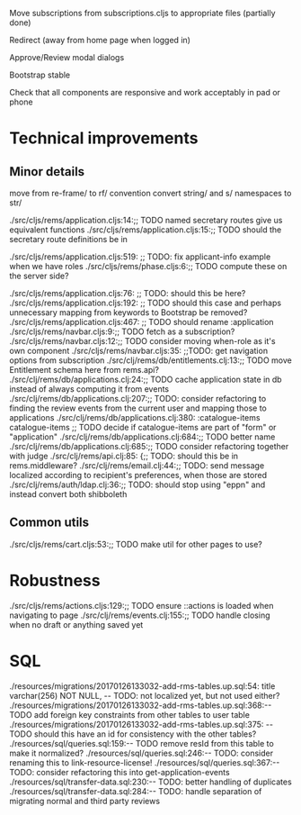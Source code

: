 Move subscriptions from subscriptions.cljs to appropriate files (partially done)

Redirect (away from home page when logged in)

Approve/Review modal dialogs

Bootstrap stable

Check that all components are responsive and work acceptably in pad or phone

# Technical improvements

## Minor details
move from re-frame/ to rf/ convention
convert string/ and s/ namespaces to str/

./src/cljs/rems/application.cljs:14:;; TODO named secretary routes give us equivalent functions
./src/cljs/rems/application.cljs:15:;; TODO should the secretary route definitions be in 

./src/cljs/rems/application.cljs:519:   ;; TODO: fix applicant-info example when we have roles
./src/cljs/rems/phase.cljs:6:;; TODO compute these on the server side?

./src/cljs/rems/application.cljs:76:          ;; TODO: should this be here?
./src/cljs/rems/application.cljs:192:     ;; TODO should this case and perhaps unnecessary mapping from keywords to Bootstrap be removed?
./src/cljs/rems/application.cljs:467:  ;; TODO should rename :application
./src/cljs/rems/navbar.cljs:9:;; TODO fetch as a subscription?
./src/cljs/rems/navbar.cljs:12:;; TODO consider moving when-role as it's own component
./src/cljs/rems/navbar.cljs:35:  ;;TODO: get navigation options from subscription
./src/clj/rems/db/entitlements.clj:13:;; TODO move Entitlement schema here from rems.api?
./src/clj/rems/db/applications.clj:24:;; TODO cache application state in db instead of always computing it from events
./src/clj/rems/db/applications.clj:207:;; TODO: consider refactoring to finding the review events from the current user and mapping those to applications
./src/clj/rems/db/applications.clj:380:                          :catalogue-items catalogue-items ;; TODO decide if catalogue-items are part of "form" or "application"
./src/clj/rems/db/applications.clj:684:;; TODO better name
./src/clj/rems/db/applications.clj:685:;; TODO consider refactoring together with judge
./src/clj/rems/api.clj:85:   {;; TODO: should this be in rems.middleware?
./src/clj/rems/email.clj:44:;; TODO: send message localized according to recipient's preferences, when those are stored
./src/clj/rems/auth/ldap.clj:36:;; TODO: should stop using "eppn" and instead convert both shibboleth

## Common utils
./src/cljs/rems/cart.cljs:53:;; TODO make util for other pages to use?

# Robustness

./src/cljs/rems/actions.cljs:129:;; TODO ensure ::actions is loaded when navigating to page
./src/clj/rems/events.clj:155:;; TODO handle closing when no draft or anything saved yet

# SQL

./resources/migrations/20170126133032-add-rms-tables.up.sql:54:  title varchar(256) NOT NULL, -- TODO: not localized yet, but not used either?
./resources/migrations/20170126133032-add-rms-tables.up.sql:368:-- TODO add foreign key constraints from other tables to user table
./resources/migrations/20170126133032-add-rms-tables.up.sql:375:  -- TODO should this have an id for consistency with the other tables?
./resources/sql/queries.sql:159:-- TODO remove resId from this table to make it normalized?
./resources/sql/queries.sql:246:-- TODO: consider renaming this to link-resource-license!
./resources/sql/queries.sql:367:-- TODO: consider refactoring this into get-application-events
./resources/sql/transfer-data.sql:230:-- TODO: better handling of duplicates
./resources/sql/transfer-data.sql:284:-- TODO: handle separation of migrating normal and third party reviews
